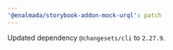 ```yaml
---
'@enalmada/storybook-addon-mock-urql': patch
---
```


Updated dependency `@changesets/cli` to `2.27.9`.
